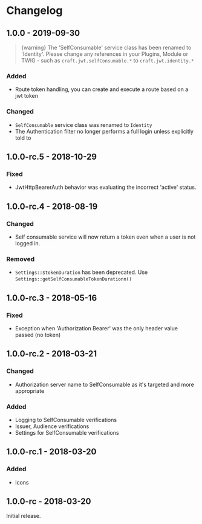 Changelog
=========

## 1.0.0 - 2019-09-30
> {warning} The 'SelfConsumable' service class has been renamed to 'Identity'.  Please change any references in your Plugins, Module or TWIG - such as `craft.jwt.selfConsumable.*` to `craft.jwt.identity.*`

### Added
- Route token handling, you can create and execute a route based on a jwt token

### Changed
- `SelfConsumable` service class was renamed to `Identity`
- The Authentication filter no longer performs a full login unless explicitly told to

## 1.0.0-rc.5 - 2018-10-29
### Fixed
- JwtHttpBearerAuth behavior was evaluating the incorrect 'active' status.

## 1.0.0-rc.4 - 2018-08-19
### Changed
- Self consumable service will now return a token even when a user is not logged in.

### Removed
- `Settings::$tokenDuration` has been deprecated.  Use `Settings::getSelfConsumableTokenDurationn()`

## 1.0.0-rc.3 - 2018-05-16
### Fixed
- Exception when 'Authorization Bearer' was the only header value passed (no token)

## 1.0.0-rc.2 - 2018-03-21
### Changed
- Authorization server name to SelfConsumable as it's targeted and more appropriate

### Added
- Logging to SelfConsumable verifications
- Issuer, Audience verifications
- Settings for SelfConsumable verifications

## 1.0.0-rc.1 - 2018-03-20
### Added
- icons

## 1.0.0-rc - 2018-03-20
Initial release.
